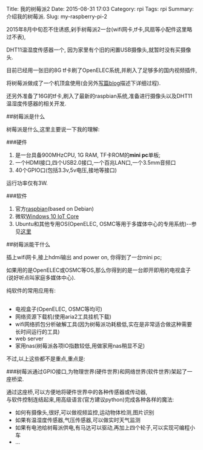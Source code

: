 Title: 我的树莓派2
Date: 2015-08-31 17:03
Category: rpi
Tags: rpi
Summary: 介绍我的树莓派.
Slug: my-raspberry-pi-2

2015年8月中旬忍不住诱惑,剁手树莓派2一台(wifi网卡,tf卡,风扇等小配件这里略过不表),   

DHT11温湿度传感器一个, 因为家里有个旧的闲置USB摄像头,就暂时没有买摄像头.

目前已经用一张旧的8G tf卡刷了OpenELEC系统,并刷入了足够多的国内视频插件,  

将树莓派做成了一个机顶盒使用(会另外[写篇blog](<{filename}/rpi/make-rpi-home-media-center.md> "make-rpi-home-media-center")描述下详细过程).

还另外准备了16G的tf卡,刷入了最新的raspbian系统,准备进行摄像头以及DHT11温湿度传感器的相关开发.

##树莓派是什么

树莓派是什么,这里主要说一下我的理解:  

###硬件
1. 是一台具备900MHzCPU, 1G RAM, TF卡ROM的**mini pc**单板;
2. 一个HDMI接口,四个USB2.0接口,一个百兆LAN口,一个3.5mm音频口
3. 40个GPIO口(包括3.3v,5v电压,接地等接口)    

运行功率仅有3W.

###软件
1. 官方[raspbian](https://www.raspberrypi.org/downloads/raspbian/ "raspbian")(based on Debian)
2. 微软[Windows 10 IoT Core](http://ms-iot.github.io/content/en-US/Downloads.htm "Windows 10 IoT Core")
3. Ubuntu和其他专用OS(OpenELEC, OSMC等用于多媒体中心的专用系统)--参见[这里](https://www.raspberrypi.org/downloads/ "其他OS")  


##树莓派能干什么  

插上wifi网卡,接上hdmi输出 and power on, 你得到了一台mini pc;  

如果用的是OpenELEC或OSMC等OS,那么你得到的是一台即开即用的电视盒子(说好听点叫家庭多媒体中心).
  
纯软件的常用应用有:
##
* 电视盒子(OpenELEC, OSMC等均可)
* 网络资源下载机(使用aria2工具挂机下载)
* wifi网络抓包分析破解工具(因为树莓派功耗极低,实在是非常适合做这种需要长时间运行的工具)
* web server
* 家用nas(树莓派各项IO指数较低,用做家用nas稍显不足)

不过,以上这些都不是重点,重点是:

###树莓派通过GPIO接口,为物理世界(硬件世界)和网络世界(软件世界)架起了一座桥梁.

通过这座桥,可以方便地将硬件世界中的各种传感器或传动器,  
与软件控制连结起来,用高级语言(官方建议python)完成各种各样的魔法:

* 如何有摄像头,很好,可以做视频监控,运动物体检测,图片识别
* 如果有温湿度传感器,气压传感器,可以做实时天气监测
* 如果有电池给树莓派供电,有马达可以驱动,再加上四个轮子,可以实现可编程小车
* ...